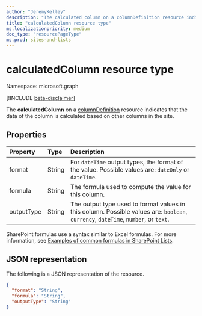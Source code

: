 ```yaml
---
author: "JeremyKelley"
description: "The calculated column on a columnDefinition resource indicates that the data of the column is calculated based on other columns in the site."
title: "calculatedColumn resource type"
ms.localizationpriority: medium
doc_type: "resourcePageType"
ms.prod: sites-and-lists
---
```


# calculatedColumn resource type

Namespace: microsoft.graph

[!INCLUDE [beta-disclaimer](../../includes/beta-disclaimer.md)]

The **calculatedColumn** on a [columnDefinition](columndefinition.md) resource indicates that the data of the column is calculated based on other columns in the site.

## Properties

| Property       | Type   | Description                                                                                                                  |
| :------------- | :----- | :--------------------------------------------------------------------------------------------------------------------------- |
| format     | String | For `dateTime` output types, the format of the value. Possible values are: `dateOnly` or `dateTime`.                               |
| formula    | String | The formula used to compute the value for this column.                                                                       |
| outputType | String | The output type used to format values in this column. Possible values are: `boolean`, `currency`, `dateTime`, `number`, or `text`. |

SharePoint formulas use a syntax similar to Excel formulas. For more information, see [Examples of common formulas in SharePoint Lists][SPFormulas].

[SPFormulas]: https://support.office.com/article/Examples-of-common-formulas-in-SharePoint-Lists-d81f5f21-2b4e-45ce-b170-bf7ebf6988b3

## JSON representation

The following is a JSON representation of the resource.

<!-- { "blockType": "resource", "@odata.type": "microsoft.graph.calculatedColumn" } -->

```json
{
  "format": "String",
  "formula": "String",
  "outputType": "String"
}
```

<!--
{
  "type": "#page.annotation",
  "description": "",
  "keywords": "",
  "section": "documentation",
  "tocPath": "Resources/CalculatedColumn",
  "suppressions": []
}
-->
